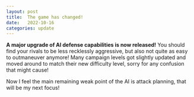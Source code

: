 ```yaml
---
layout: post
title:  The game has changed!
date:   2022-10-16
categories: update
---
```

**A major upgrade of AI defense capabilities is now released!** You should find your rivals to be less
recklessly aggressive, but also not quite as easy to outmaneuver anymore!
Many campaign levels got slightly updated and moved around to match their new difficulty level,
sorry for any confusion that might cause! 

Now I feel the main remaining weak point of the AI is attack planning, that will be my next focus! 
